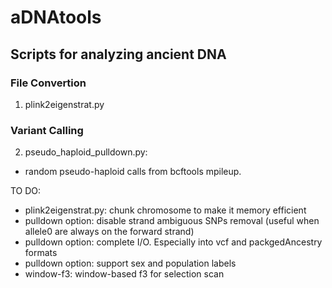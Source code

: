 # aDNAtools
## Scripts for analyzing ancient DNA

### File Convertion
1. plink2eigenstrat.py

### Variant Calling
2. pseudo_haploid_pulldown.py: 
  - random pseudo-haploid calls from bcftools mpileup.

TO DO: 
- plink2eigenstrat.py: chunk chromosome to make it memory efficient
- pulldown option: disable strand ambiguous SNPs removal (useful when allele0 are always on the forward strand)
- pulldown option: complete I/O. Especially into vcf and packgedAncestry formats
- pulldown option: support sex and population labels
- window-f3: window-based f3 for selection scan
